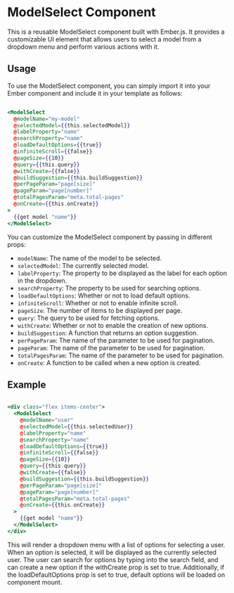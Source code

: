 # ModelSelect Component

This is a reusable ModelSelect component built with Ember.js. It provides a customizable UI element that allows users to select a model from a dropdown menu and perform various actions with it.

## Usage

To use the ModelSelect component, you can simply import it into your Ember component and include it in your template as follows:

```hbs

<ModelSelect 
  @modelName="my-model"
  @selectedModel={{this.selectedModel}}
  @labelProperty="name"
  @searchProperty="name"
  @loadDefaultOptions={{true}}
  @infiniteScroll={{false}}
  @pageSize={{10}}
  @query={{this.query}}
  @withCreate={{false}}
  @buildSuggestion={{this.buildSuggestion}}
  @perPageParam="page[size]"
  @pageParam="page[number]"
  @totalPagesParam="meta.total-pages"
  @onCreate={{this.onCreate}}
>
  {{get model "name"}}
</ModelSelect>

```

You can customize the ModelSelect component by passing in different props:

- `modelName`: The name of the model to be selected.
- `selectedModel`: The currently selected model.
- `labelProperty`: The property to be displayed as the label for each option in the dropdown.
- `searchProperty`: The property to be used for searching options.
- `loadDefaultOptions`: Whether or not to load default options.
- `infiniteScroll`: Whether or not to enable infinite scroll.
- `pageSize`: The number of items to be displayed per page.
- `query`: The query to be used for fetching options.
- `withCreate`: Whether or not to enable the creation of new options.
- `buildSuggestion`: A function that returns an option suggestion.
- `perPageParam`: The name of the parameter to be used for pagination.
- `pageParam`: The name of the parameter to be used for pagination.
- `totalPagesParam`: The name of the parameter to be used for pagination.
- `onCreate`: A function to be called when a new option is created.

## Example

```hbs

<div class="flex items-center">
  <ModelSelect 
    @modelName="user"
    @selectedModel={{this.selectedUser}}
    @labelProperty="name"
    @searchProperty="name"
    @loadDefaultOptions={{true}}
    @infiniteScroll={{false}}
    @pageSize={{10}}
    @query={{this.query}}
    @withCreate={{false}}
    @buildSuggestion={{this.buildSuggestion}}
    @perPageParam="page[size]"
    @pageParam="page[number]"
    @totalPagesParam="meta.total-pages"
    @onCreate={{this.onCreate}}
  >
    {{get model "name"}}
  </ModelSelect>
</div>


```

This will render a dropdown menu with a list of options for selecting a user. When an option is selected, it will be displayed as the currently selected user. The user can search for options by typing into the search field, and can create a new option if the withCreate prop is set to true. Additionally, if the loadDefaultOptions prop is set to true, default options will be loaded on component mount.

